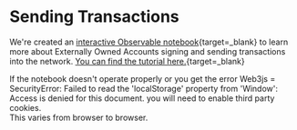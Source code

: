   Sending Transactions
====================

  We're created an [interactive Observable notebook](https://observablehq.com/@consensys-academy/externally-owned-accounts-and-ethereum-transactions){target=_blank} to learn more about Externally Owned Accounts signing and sending transactions into the network. [You can find the tutorial here.](https://observablehq.com/@consensys-academy/externally-owned-accounts-and-ethereum-transactions){target=_blank}

 If the notebook doesn't operate properly or you get the error Web3js = SecurityError: Failed to read the 'localStorage' property from 'Window': Access is denied for this document. you will need to enable third party cookies.  
 This varies from browser to browser. 

   